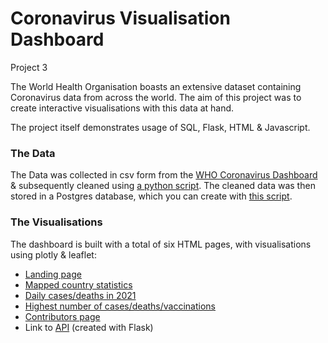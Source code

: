 # Coronavirus Visualisation Dashboard

Project 3 

The World Health Organisation boasts an extensive dataset containing Coronavirus data from across the world. The aim of this project was to create interactive visualisations with this data at hand.

The project itself demonstrates usage of SQL, Flask, HTML & Javascript.

### The Data

The Data was collected in csv form from the [WHO Coronavirus Dashboard](https://covid19.who.int/info?openIndex=2) & subsequently cleaned using [a python script](https://github.com/Csepato/Project3-group-4/blob/main/JF-file-cleanse.ipynb). The cleaned data was then stored in a Postgres database, which you can create with [this script](https://github.com/Csepato/Project3-group-4/blob/main/table-creation.sql).

### The Visualisations

The dashboard is built with a total of six HTML pages, with visualisations using plotly & leaflet:

 - [Landing page](https://csepato.github.io/project3-group-4/templates/index.html)
 - [Mapped country statistics](https://csepato.github.io/project3-group-4/templates/visualisation-1/visualisation-1.html)
 - [Daily cases/deaths in 2021](https://csepato.github.io/project3-group-4/templates/visualisation-3/visualisation-3.html)
 - [Highest number of cases/deaths/vaccinations](https://csepato.github.io/project3-group-4/templates/visualisation-2/visualisation-2.html)
 - [Contributors page](https://csepato.github.io/project3-group-4/templates/contributors.html)
 - Link to [API](https://github.com/Csepato/Project3-group-4/blob/main/app.py) (created with Flask)
